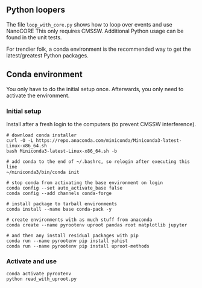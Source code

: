 ## Python loopers

The file `loop_with_core.py` shows how to loop over events and use NanoCORE
This only requires CMSSW. Additional Python usage can be found in the unit tests.

For trendier folk, a conda environment is the recommended way to get the latest/greatest
Python packages.

## Conda environment

You only have to do the initial setup once. Afterwards, 
you only need to activate the environment.

### Initial setup

Install after a fresh login to the computers (to prevent CMSSW interference).
```
# download conda installer
curl -O -L https://repo.anaconda.com/miniconda/Miniconda3-latest-Linux-x86_64.sh
bash Miniconda3-latest-Linux-x86_64.sh -b 

# add conda to the end of ~/.bashrc, so relogin after executing this line
~/miniconda3/bin/conda init

# stop conda from activating the base environment on login
conda config --set auto_activate_base false
conda config --add channels conda-forge

# install package to tarball environments
conda install --name base conda-pack -y

# create environments with as much stuff from anaconda
conda create --name pyrootenv uproot pandas root matplotlib jupyter

# and then any install residual packages with pip
conda run --name pyrootenv pip install yahist
conda run --name pyrootenv pip install uproot-methods
```

### Activate and use

```
conda activate pyrootenv
python read_with_uproot.py
```
